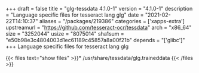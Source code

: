 +++
draft = false
title = "glg-tessdata 4.1.0-1"
version = "4.1.0-1"
description = "Language specific files for tesseract lang glg"
date = "2021-02-22T14:10:37"
aliases = "/packages/219386"
categories = ['xapps-extra']
upstreamurl = "https://github.com/tesseract-ocr/tessdata"
arch = "x86_64"
size = "3252044"
usize = "8075014"
sha1sum = "e50b98e3c4804003d1ec61189c45857a8a00f21b"
depends = "['glibc']"
+++
Language specific files for tesseract lang glg

{{< files text="show files" >}}* /usr/share/tessdata/glg.traineddata
{{< /files >}}